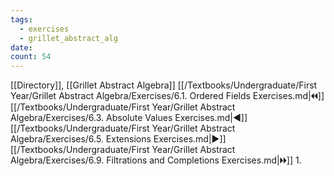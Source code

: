 ```yaml
---
tags:
  - exercises
  - grillet_abstract_alg
date:
count: 54
---
```

[[Directory]], [[Grillet Abstract Algebra]]
[[/Textbooks/Undergraduate/First Year/Grillet Abstract Algebra/Exercises/6.1. Ordered Fields Exercises.md|🞀🞀]] [[/Textbooks/Undergraduate/First Year/Grillet Abstract Algebra/Exercises/6.3. Absolute Values Exercises.md|◀]] [[/Textbooks/Undergraduate/First Year/Grillet Abstract Algebra/Exercises/6.5. Extensions Exercises.md|▶]] [[/Textbooks/Undergraduate/First Year/Grillet Abstract Algebra/Exercises/6.9. Filtrations and Completions Exercises.md|🞂🞂]]
1. 